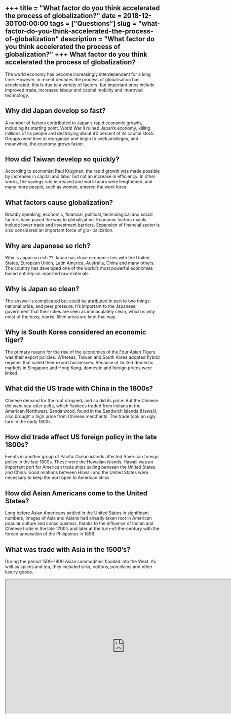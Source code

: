 +++
title = "What factor do you think accelerated the process of globalization?"
date = 2018-12-30T00:00:00
tags = ["Questions"]
slug = "what-factor-do-you-think-accelerated-the-process-of-globalization"
description = "What factor do you think accelerated the process of globalization?"
+++
What factor do you think accelerated the process of globalization?
------------------------------------------------------------------

The world economy has become increasingly interdependent for a long time. However, in recent decades the process of globalisation has accelerated; this is due to a variety of factors, but important ones include improved trade, increased labour and capital mobility and improved technology.

Why did Japan develop so fast?
------------------------------

A number of factors contributed to Japan’s rapid economic growth, including its starting point. World War II ruined Japan’s economy, killing millions of its people and destroying about 40 percent of its capital stock. Groups need time to reorganize and begin to seek privileges, and meanwhile, the economy grows faster.

How did Taiwan develop so quickly?
----------------------------------

According to economist Paul Krugman, the rapid growth was made possible by increases in capital and labor but not an increase in efficiency. In other words, the savings rate increased and work hours were lengthened, and many more people, such as women, entered the work force.

What factors cause globalization?
---------------------------------

Broadly speaking, economic, financial, political, technological and social factors have paved the way to globalization. Economic factors mainly include lower trade and investment barriers. Expansion of financial sector is also considered an important force of glo- balization.

Why are Japanese so rich?
-------------------------

Why is Japan so rich ?? Japan has close economic ties with the United States, European Union, Latin America, Australia, China and many others. The country has developed one of the world’s most powerful economies based entirely on imported raw materials.

Why is Japan so clean?
----------------------

The answer is complicated but could be attributed in part to two things: national pride, and peer pressure. It’s important to the Japanese government that their cities are seen as immaculately clean, which is why most of the busy, tourist-filled areas are kept that way.

Why is South Korea considered an economic tiger?
------------------------------------------------

The primary reason for the rise of the economies of the Four Asian Tigers was their export policies. Whereas, Taiwan and South Korea adopted hybrid regimes that suited their export businesses. Because of limited domestic markets in Singapore and Hong Kong, domestic and foreign prices were linked.

What did the US trade with China in the 1800s?
----------------------------------------------

Chinese demand for the root dropped, and so did its price. But the Chinese did want sea-otter pelts, which Yankees traded from Indians in the American Northwest. Sandalwood, found in the Sandwich Islands (Hawaii), also brought a high price from Chinese merchants. The trade took an ugly turn in the early 1800s.

How did trade affect US foreign policy in the late 1800s?
---------------------------------------------------------

Events in another group of Pacific Ocean islands affected American foreign policy in the late 1800s. These were the Hawaiian islands. Hawaii was an important port for American trade ships sailing between the United States and China. Good relations between Hawaii and the United States were necessary to keep the port open to American ships.

How did Asian Americans come to the United States?
--------------------------------------------------

Long before Asian Americans settled in the United States in significant numbers, images of Asia and Asians had already taken root in American popular culture and consciousness, thanks to the influence of Indian and Chinese trade in the late 1700’s and later at the turn-of-the-century with the forced annexation of the Philippines in 1898.

What was trade with Asia in the 1500’s?
---------------------------------------

During the period 1500-1800 Asian commodities flooded into the West. As well as spices and tea, they included silks, cottons, porcelains and other luxury goods.

<iframe allow="accelerometer; autoplay; clipboard-write; encrypted-media; gyroscope; picture-in-picture" allowfullscreen="" class="__youtube_prefs__  epyt-is-override  no-lazyload" data-no-lazy="1" data-origheight="433" data-origwidth="770" data-skipgform_ajax_framebjll="" height="433" id="_ytid_86149" loading="lazy" src="https://www.youtube.com/embed/PUwmA3Q0_OE?enablejsapi=1&autoplay=0&cc_load_policy=0&cc_lang_pref=&iv_load_policy=1&loop=0&modestbranding=0&rel=1&fs=1&playsinline=0&autohide=2&theme=dark&color=red&controls=1&" title="YouTube player" width="770"></iframe>